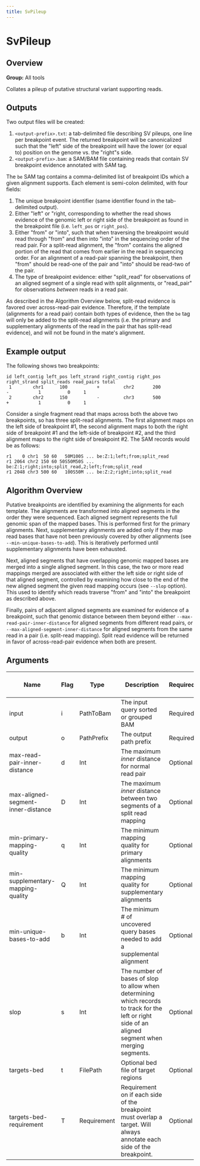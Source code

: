 ```yaml
---
title: SvPileup
---
```


# SvPileup

## Overview
**Group:** All tools

Collates a pileup of putative structural variant supporting reads.

## Outputs

Two output files will be created:

1. `<output-prefix>.txt`: a tab-delimited file describing SV pileups, one line per breakpoint event.  The returned
   breakpoint will be canonicalized such that the "left" side of the breakpoint will have the lower (or equal to)
   position on the genome vs. the "right"s side.
2. `<output-prefix>.bam`: a SAM/BAM file containing reads that contain SV breakpoint evidence annotated with SAM
  tag.

The `be` SAM tag contains a comma-delimited list of breakpoint IDs which a given alignment supports.  Each element is
semi-colon delimited, with four fields:

1. The unique breakpoint identifier (same identifier found in the tab-delimited output).
2. Either "left" or "right, corresponding to whether the read shows evidence of the genomic left or right side of
   the breakpoint as found in the breakpoint file (i.e. `left_pos` or `right_pos`).
3. Either "from" or "into", such that when traversing the breakpoint would read through "from" and then into
   "into" in the sequencing order of the read pair.  For a split-read alignment, the "from" contains the aligned
   portion of the read that comes from earlier in the read in sequencing order.  For an alignment of a read-pair
   spanning the breakpoint, then "from" should be read-one of the pair and "into" should be read-two of the pair.
4. The type of breakpoint evidence: either "split_read" for observations of an aligned segment of a single read
   with split alignments, or "read_pair" for observations _between_ reads in a read pair.

As described in the Algorithm Overview below, split-read evidence is favored over across-read-pair evidence.
Therefore, if the template (alignments for a read pair) contain both types of evidence, then the `be` tag
will only be added to the split-read alignments (i.e. the primary and supplementary alignments of the read
in the pair that has split-read evidence), and will not be found in the mate's alignment.

## Example output

The following shows two breakpoints:

```
id left_contig left_pos left_strand right_contig right_pos right_strand split_reads read_pairs total
 1        chr1      100           +         chr2       200            -           1          0     1
 2        chr2      150           -         chr3       500            +           1          0     1
```

Consider a single fragment read that maps across both the above two breakpoints, so has three split-read
alignments.  The first alignment maps on the left side of breakpoint #1, the second alignment maps to both the
right side of breakpoint #1 and the left-side of breakpoint #2, and the third alignment maps to the right side of
breakpoint #2. The SAM records would be as follows:

```
r1    0 chr1  50 60   50M100S ... be:Z:1;left;from;split_read
r1 2064 chr2 150 60 50S50M50S ... be:Z:1;right;into;split_read,2;left;from;split_read
r1 2048 chr3 500 60   100S50M ... be:Z:2;right;into;split_read
```

## Algorithm Overview

Putative breakpoints are identified by examining the alignments for each template. The alignments are transformed
into aligned segments in the order they were sequenced.  Each aligned segment represents the full genomic span of
the mapped bases.  This is performed first for the primary alignments.  Next, supplementary alignments are added
only if they map read bases that have not been previously covered by other alignments (see
`--min-unique-bases-to-add`).  This is iteratively performed until supplementary alignments have been exhausted.

Next, aligned segments that have overlapping genomic mapped bases are merged into a single aligned
segment.  In this case, the two or more read mappings merged are associated with either the left side or right
side of that aligned segment, controlled by examining how close to the end of the new aligned segment the given
read mapping occurs (see `--slop` option).  This used to identify which reads traverse "from" and "into" the
breakpoint as described above.

Finally, pairs of adjacent aligned segments are examined for evidence of a breakpoint, such that genomic distance
between them beyond either `--max-read-pair-inner-distance` for aligned segments from different read pairs, or
`--max-aligned-segment-inner-distance` for aligned segments from the same read in a pair (i.e. split-read mapping).
Split read evidence will be returned in favor of across-read-pair evidence when both are present.

## Arguments

|Name|Flag|Type|Description|Required?|Max # of Values|Default Value(s)|
|----|----|----|-----------|---------|---------------|----------------|
|input|i|PathToBam|The input query sorted or grouped BAM|Required|1||
|output|o|PathPrefix|The output path prefix|Required|1||
|max-read-pair-inner-distance|d|Int|The maximum _inner_ distance for normal read pair|Optional|1|1000|
|max-aligned-segment-inner-distance|D|Int|The maximum _inner_ distance between two segments of a split read mapping|Optional|1|100|
|min-primary-mapping-quality|q|Int|The minimum mapping quality for primary alignments|Optional|1|30|
|min-supplementary-mapping-quality|Q|Int|The minimum mapping quality for supplementary alignments|Optional|1|18|
|min-unique-bases-to-add|b|Int|The minimum # of uncovered query bases needed to add a supplemental alignment|Optional|1|20|
|slop|s|Int|The number of bases of slop to allow when determining which records to track for the left or right side of an aligned segment when merging segments.|Optional|1|5|
|targets-bed|t|FilePath|Optional bed file of target regions|Optional|1||
|targets-bed-requirement|T|Requirement|Requirement on if each side of the breakpoint must overlap a target.  Will always annotate each side of the breakpoint.|Optional|1|AnnotateOnly|

